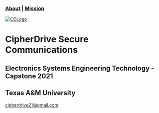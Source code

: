 ### [About](https://cipherdrive.github.io/About) | [Mission](https://cipherdrive.github.io/Mission)

[![CDLogo](https://cipherdrive.github.io/cdLogo.png)](https://github.com)

# CipherDrive Secure Communications



## Electronics Systems Engineering Technology - Capstone 2021

## Texas A&M University

cipherdrive21@gmail.com
